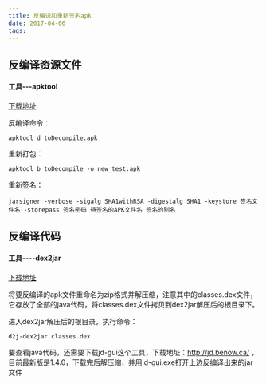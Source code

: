 ```yaml
---
title: 反编译和重新签名apk
date: 2017-04-06 
tags:
---
```


## 反编译资源文件

#### 工具---apktool
[下载地址](https://ibotpeaches.github.io/Apktool/install)

反编译命令：

    apktool d toDecompile.apk

重新打包：

    apktool b toDecompile -o new_test.apk

重新签名：

    jarsigner -verbose -sigalg SHA1withRSA -digestalg SHA1 -keystore 签名文件名 -storepass 签名密码 待签名的APK文件名 签名的别名

## 反编译代码

#### 工具----dex2jar

[下载地址](https://sourceforge.net/projects/dex2jar/files/)

将要反编译的apk文件重命名为zip格式并解压缩，注意其中的classes.dex文件，它存放了全部的java代码，将classes.dex文件拷贝到dex2jar解压后的根目录下。

进入dex2jar解压后的根目录，执行命令：

    d2j-dex2jar classes.dex

要查看java代码，还需要下载jd-gui这个工具，下载地址：http://jd.benow.ca/ ，
目前最新版是1.4.0，下载完后解压缩，并用jd-gui.exe打开上边反编译出来的jar文件
